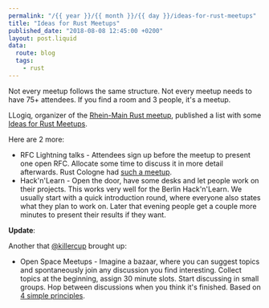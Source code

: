 ```yaml
---
permalink: "/{{ year }}/{{ month }}/{{ day }}/ideas-for-rust-meetups"
title: "Ideas for Rust Meetups"
published_date: "2018-08-08 12:45:00 +0200"
layout: post.liquid
data:
  route: blog
  tags:
    - rust
---
```


Not every meetup follows the same structure. Not every meetup needs to have 75+ attendees.
If you find a room and 3 people, it's a meetup.

LLogiq, organizer of the [Rhein-Main Rust meetup](https://www.meetup.com/Rust-Rhein-Main/),
published a list with some [Ideas for Rust Meetups](https://llogiq.github.io/2018/08/08/meetup-ideas.html).

Here are 2 more:

* RFC Lightning talks - Attendees sign up before the meetup to present one open RFC. Allocate some time to discuss it in more detail afterwards. Rust Cologne had [such a meetup](http://rust.cologne/2017/09/06/lightning-rfcs.html).
* Hack'n'Learn - Open the door, have some desks and let people work on their projects. This works very well for the Berlin Hack'n'Learn. We usually start with a quick introduction round, where everyone also states what they plan to work on. Later that evening people get a couple more minutes to present their results if they want.

**Update**:

Another that [@killercup](https://twitter.com/killercup/status/1027153953174302720) brought up:

* Open Space Meetups - Imagine a bazaar, where you can suggest topics and spontaneously join any discussion you find interesting. Collect topics at the beginning, assign 30 minute slots. Start discussing in small groups. Hop between discussions when you think it's finished. Based on [4 simple principles](https://github.com/Rustaceans/rust-cologne/blob/gh-pages/meetup-orga/Rust%20Cologne%20Open%20Space.pdf).
